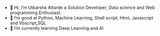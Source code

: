 - 👋 Hi, I’m Utkarsha Attarde a Solution Developer, Data science and Web programming Enthusiast.
- 👀 I’m good at Python, Machine Learning, Shell script, Html, Javascript and Vbscript,SQL
- 🌱 I’m currently learning Deep Learning and AI

<!---
Utkarsha1a/Utkarsha1a is a ✨ special ✨ repository because its `README.md` (this file) appears on your GitHub profile.
You can click the Preview link to take a look at your changes.
--->
